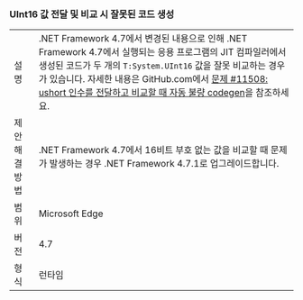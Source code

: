 ### <a name="incorrect-code-generation-when-passing-and-comparing-uint16-values"></a>UInt16 값 전달 및 비교 시 잘못된 코드 생성

|   |   |
|---|---|
|설명|.NET Framework 4.7에서 변경된 내용으로 인해 .NET Framework 4.7에서 실행되는 응용 프로그램의 JIT 컴파일러에서 생성된 코드가 두 개의 <code>T:System.UInt16</code> 값을 잘못 비교하는 경우가 있습니다. 자세한 내용은 GitHub.com에서 [문제 #11508: ushort 인수를 전달하고 비교할 때 자동 불량 codegen](https://github.com/dotnet/coreclr/issues/11508)을 참조하세요.|
|제안 해결 방법|.NET Framework 4.7에서 16비트 부호 없는 값을 비교할 때 문제가 발생하는 경우 .NET Framework 4.7.1로 업그레이드합니다.|
|범위|Microsoft Edge|
|버전|4.7|
|형식|런타임|


